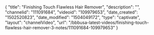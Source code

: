 {
    "title": "Finishing Touch Flawless Hair Remover",
    "description": "",
    "channelid": "111091684",
    "videoid": "109979653",
    "date_created": "1502520823",
    "date_modified": "1504049172",
    "type": "captivate",
    "layout": "channelVideo",
    "url": "\/bbbusa-latest-videos\/finishing-touch-flawless-hair-remover-3-notes\/111091684-109979653"
}
